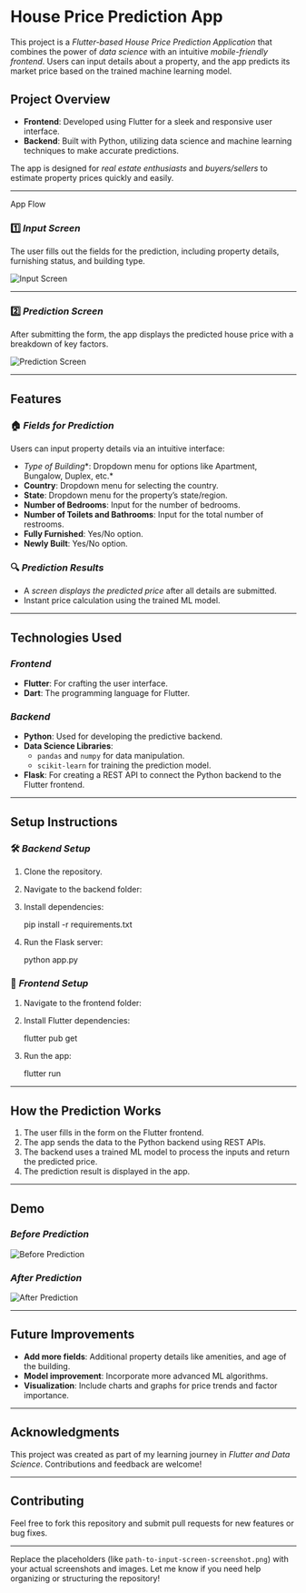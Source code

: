 
# House Price Prediction App

This project is a *Flutter-based House Price Prediction Application* that combines the power of *data science* with an intuitive *mobile-friendly frontend*. Users can input details about a property, and the app predicts its market price based on the trained machine learning model.

## Project Overview

- **Frontend**: Developed using Flutter for a sleek and responsive user interface.
- **Backend**: Built with Python, utilizing data science and machine learning techniques to make accurate predictions.

The app is designed for *real estate enthusiasts* and *buyers/sellers* to estimate property prices quickly and easily.

---
 App Flow

### 1️⃣ *Input Screen*
The user fills out the fields for the prediction, including property details, furnishing status, and building type.

![Input Screen](path-to-input-screen-screenshot.png)

---

### 2️⃣ *Prediction Screen*
After submitting the form, the app displays the predicted house price with a breakdown of key factors.

![Prediction Screen](path-to-prediction-screen-screenshot.png)

---

## Features

### 🏠 *Fields for Prediction*
Users can input property details via an intuitive interface:
- *Type of Building**: Dropdown menu for options like Apartment, Bungalow, Duplex, etc.*
- **Country**: Dropdown menu for selecting the country.
- **State**: Dropdown menu for the property’s state/region.
- **Number of Bedrooms**: Input for the number of bedrooms.
- **Number of Toilets and Bathrooms**: Input for the total number of restrooms.
- **Fully Furnished**: Yes/No option.
- **Newly Built**: Yes/No option.

### 🔍 *Prediction Results*
- A *screen displays the predicted price* after all details are submitted.
- Instant price calculation using the trained ML model.

---

##
## Technologies Used

### *Frontend*
- **Flutter**: For crafting the user interface.
- **Dart**: The programming language for Flutter.

### *Backend*
- **Python**: Used for developing the predictive backend.
- **Data Science Libraries**:
  - `pandas` and `numpy` for data manipulation.
  - `scikit-learn` for training the prediction model.
- **Flask**: For creating a REST API to connect the Python backend to the Flutter frontend.

---

## Setup Instructions

### 🛠️ *Backend Setup*
1. Clone the repository.
2. Navigate to the backend folder:
  
   
3. Install dependencies:

   pip install -r requirements.txt
   
4. Run the Flask server:

   python app.py
   

### 📱 *Frontend Setup*
1. Navigate to the frontend folder:

   
2. Install Flutter dependencies:

   flutter pub get
   
3. Run the app:

   flutter run
   

---

## How the Prediction Works

1. The user fills in the form on the Flutter frontend.
2. The app sends the data to the Python backend using REST APIs.
3. The backend uses a trained ML model to process the inputs and return the predicted price.
4. The prediction result is displayed in the app.

---

## Demo

### *Before Prediction*  
![Before Prediction](path-to-before-prediction-screenshot.png)

### *After Prediction*  
![After Prediction](path-to-after-prediction-screenshot.png)

---

## Future Improvements
- **Add more fields**: Additional property details like amenities, and age of the building.
- **Model improvement**: Incorporate more advanced ML algorithms.
- **Visualization**: Include charts and graphs for price trends and factor importance.

---

## Acknowledgments
This project was created as part of my learning journey in *Flutter and Data Science*. Contributions and feedback are welcome!

---

## Contributing
Feel free to fork this repository and submit pull requests for new features or bug fixes.

---

Replace the placeholders (like `path-to-input-screen-screenshot.png`) with your actual screenshots and images. Let me know if you need help organizing or structuring the repository!
